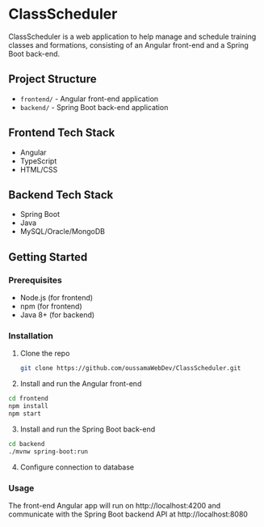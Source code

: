 # ClassScheduler 

ClassScheduler is a web application to help manage and schedule training classes and formations, consisting of an Angular front-end and a Spring Boot back-end.

## Project Structure

- `frontend/` - Angular front-end application
- `backend/` - Spring Boot back-end application  

## Frontend Tech Stack

- Angular
- TypeScript
- HTML/CSS

## Backend Tech Stack  

- Spring Boot
- Java
- MySQL/Oracle/MongoDB

## Getting Started  

### Prerequisites

- Node.js (for frontend)
- npm (for frontend)
- Java 8+ (for backend)

### Installation

1. Clone the repo
   ```sh
   git clone https://github.com/oussamaWebDev/ClassScheduler.git
   ```
2. Install and run the Angular front-end
  ```sh
  cd frontend
  npm install
  npm start
  ```
3. Install and run the Spring Boot back-end
  ```sh
  cd backend
  ./mvnw spring-boot:run
  ```
4. Configure connection to database

### Usage
The front-end Angular app will run on http://localhost:4200 and communicate with the Spring Boot backend API at http://localhost:8080


